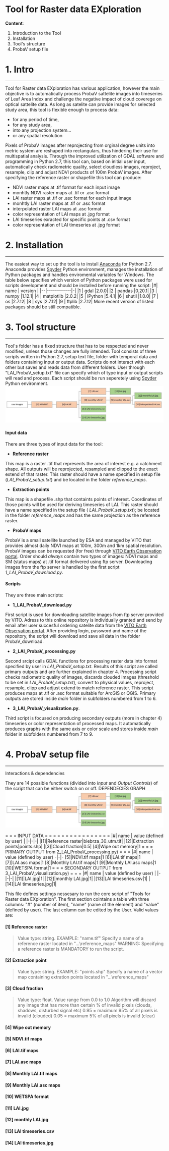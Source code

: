 # Tool for Raster data EXploration


**Content**:
1. Introduction to the Tool
2. Installation 
3. Tool's structure
4. ProbaV setup file

# 1. Intro
---
Tool for Raster data EXploration has various application, however the main objective is to automatically process ProbaV sattelite images into timeseries of Leaf Area Index and challenge the negative impact of cloud coverege on optical sattelite data. As long as satelite can provide images for selected study area, this tool is flexible enough to process data:
* for any period of time,
* for any study area,
* into any projection system...
* or any spatial resolution

Pixels of ProbaV images after reprojecting from orginal degree units into metric system are reshaped into rectangulars, thus hindering their use for multispatial analysis. Through the improved utilization of GDAL software and programming in Python 2.7, this tool can, based on initial user input, automatically check radiometric quality, select cloudless images, reproject, resample, clip and adjust NDVI products of 100m ProbaV images. After specifying the reference raster or shapefile this tool can produce:
* NDVI raster maps at .tif format for each input image
* monhtly NDVI raster maps at .tif or .asc format
* LAI raster maps at .tif or .asc format for each input image
* monhtly LAI raster maps at .tif or .asc format
* interpolated raster LAI maps at .asc format
* color representation of LAI maps at .jpg format
* LAI timeseries exracted for specific points at .csv format
* color representation of LAI timeseries at .jpg format

# 2. Installation
---
The easiest way to set up the tool is to install [Anaconda](https://www.anaconda.com/download/) for Python 2.7. Anaconda provides [Spyder](https://pythonhosted.org/spyder/) Python environment, manages the installation of Python packages and handles enviromental variables for Windows. The table below specifies which version of Python packages were used for scripts development and should be installed before running the script:
|#| name | 	version |
|--|------------|-|
|1 | gdal       |2.0.0|
|2 | pandas     |0.20.1|
|3 | numpy      |1.12.1|
|4 | matplotlib |2.0.2|
|5 | IPython    |5.4.1|
|6 | shutil     |1.0.0|
|7 | os         |2.7.12|
|8 | sys        |2.7.12|
|9 | ftplib     |2.7.12|
More recent version of listed packages should be still compatible.

# 3. Tool structure
---
Tool's folder has a fixed structure that has to be respected and never modified, unless those changes are fully intended. Tool consists of three scripts written in Python 2.7, setup text file, folder with temporal data and folders containing input or output data. Scripts do not interact with each other but saves and reads data from different folders. User through "LAI_ProbaV_setup.txt" file can specify which of type input or output scripts will read and process. Each script should be run seperetely using [Spyder](https://pythonhosted.org/spyder/) Python environment. 
![ Graph.1 Structure ](https://github.com/JoannaSuliga/TREX/blob/master/dependencies.JPG)
#### Input data
There are three types of input data for the tool:
* **Reference raster**

This map is a raster .tif that represents the area of interest e.g. a catchment shape. All outputs will be reprojected, resampled and clipped to the exact extend of that raster. This raster should have a name specified in setup file (*LAI_ProbaV_setup.txt*) and be located in the folder *reference_maps*.
* **Extraction points**

This map is a shapefile .shp that containts points of interest. Coordinates of those points will be used for deriving timeseries of LAI. This raster should have a name specified in the setup file ( *LAI_ProbaV_setup.txt*); be located in the folder *reference_maps* and has the same projection as the reference raster.
* **ProbaV maps**

ProbaV is a small satellite launched by ESA and managed by VITO that provides almost daily NDVI maps at 100m, 300m and 1km spatial resolution. ProbaV images can be requested (for free) through [VITO Earth Observation portal](https://www.vito-eodata.be/PDF/portal/Application.html#Home). Order should *always* contain two types of images: NDVI maps and SM (status maps) at .tif format delivered using ftp server. Downloading images from the ftp server is handled by the first script *1_LAI_ProbaV_download.py*.

#### Scripts
They are three main scripts:
* **1_LAI_ProbaV_download.py**

First script is used for downloading satellite images from ftp server provided by VITO. Adress to this online repository is individually granted and send by email after user succesful ordering satelite data from the [VITO Earth Observation portal](https://www.vito-eodata.be/PDF/portal/Application.html#Home). After providing login, password and name of the repository, the script will download and save all data in the folder ProbaV_download.
* **2_LAI_ProbaV_processing.py**

Second srcipt calls GDAL functions for processing raster data into format specified by user in *LAI_ProbaV_setup.txt*. Results of this script are called primary outputs and are further explained in chapter 4. Processing script checks radiometric quality of images, discards clouded images (threshold to be set in *LAI_ProbaV_setup.txt*), convert to physical values, reproject,  resample, clipp and adjust extend to match reference raster. This script produces maps at .tif or .asc format suitable for ArcGIS or QGIS. Primary outputs are stored inside *main* folder in subfolders numbered from 1 to 6.
 
* **3_LAI_ProbaV_visualization.py**. 

Third script is focused on producing secondary outputs (more in chapter 4) timeseries or color representation of processed maps. It automatically produces graphs with the same axis or color scale and stores inside *main* folder in subfolders numbered from 7 to 9.

# 4. ProbaV setup file
---

Interactions & dependencies 

They are 14 possible functions (divided into *Input* and *Output Controls*) of the script that can be either switch on or off. 
DEPENDECIES GRAPH
![ Graph.2 Module dependencies ](./dependencies.jpg)

= = = INPUT DATA = = = = = = = = = = = = = = = =
|#| name | 	value (defined by user) |
|-|-|-|
|[1]|Reference raster|biebrza_30_utm.tif|
|[2]|Extraction points|points.shp|
|[3]|Cloud fraction|0.5|
[4]|Wipe out memory|1
= = = PRIMARY OUTPUT from 2_LAI_ProbaV_processing.py) = = =
|#| name | value (defined by user) 
-|-|-
[5]|NDVI.tif maps|1
[6]|LAI.tif maps|1
[7]|LAI.asc maps|1
[8]|Monthly LAI.tif maps|1
[9]|Monthly LAI.asc maps|1
[10]|WETSPA format|1
= = = SECONDARY OUTPUT from 3_LAI_ProbaV_visualization.py) = = =
|#| name | 	value (defined by user) |
|-|-|-|
|[11]|LAI.jpg|1|
|[12]|monthly LAI.jpg|1|
|[13]|LAI timeseries.csv|1|
|[14]|LAI timeseries.jpg|1|

This file defines settings nessesary to run the core script of "Tools for Raster data EXploration". The first section cointains a table with three columns:
"#" (number of item), "name" (name of the element) and "value" (defined by user). The last column can be edited by the User. Valid values are:

#### [1] Reference raster
>Value type: string. EXAMPLE: "name.tif"
Specify a name of a reference raster located in "...\\reference_maps"
WARNING: Specifying a reference raster is MANDATORY to run the script.

#### [2] Extraction point
> Value type: string. EXAMPLE: "points.shp"
Specify a name of a vector map containing extration points located in "...\\reference_maps"

#### [3] Cloud fraction
> Value type: float. Value range from 0.0 to 1.0
Algorithm will discard any image that has more than certain % of invalid pixels (clouds, shadows, disturbed signal etc)
0.95 = maximum 95% of all pixels is invalid (clouded)
0.05 = maximum 5% of all pixels is invalid (clear)

#### [4] Wipe out memory
#### [5] NDVI.tif maps
#### [6] LAI.tif maps
#### [7] LAI.asc maps
#### [8] Monthly LAI.tif maps
#### [9] Monthly LAI.asc maps
#### [10] WETSPA format
#### [11] LAI.jpg
#### [12] monthly LAI.jpg
#### [13] LAI timeseries.csv	
#### [14] LAI timeseries.jpg


